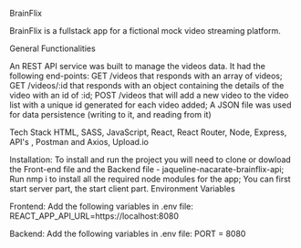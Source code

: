 BrainFlix

BrainFlix is a fullstack app for a fictional mock video streaming platform. 

General Functionalities

An REST API service was built to manage the videos data. It had the following end-points:
GET /videos that responds with an array of videos;
GET /videos/:id that responds with an object containing the details of the video with an id of :id;
POST /videos that will add a new video to the video list with a unique id generated for each video added;
A JSON file was used for data persistence (writing to it, and reading from it)

Tech Stack
HTML, SASS, JavaScript, React, React Router, Node, Express, API's , Postman and Axios, Upload.io

Installation:
To install and run the project you will need to clone or dowload the Front-end file and the Backend file - jaqueline-nacarate-brainflix-api;
Run nmp i to install all the required node modules for the app;
You can first start server part, the start client part.
Environment Variables

Frontend:
Add the following variables in .env file:
REACT_APP_API_URL=https://localhost:8080

Backend:
Add the following variables in .env file:
PORT = 8080

